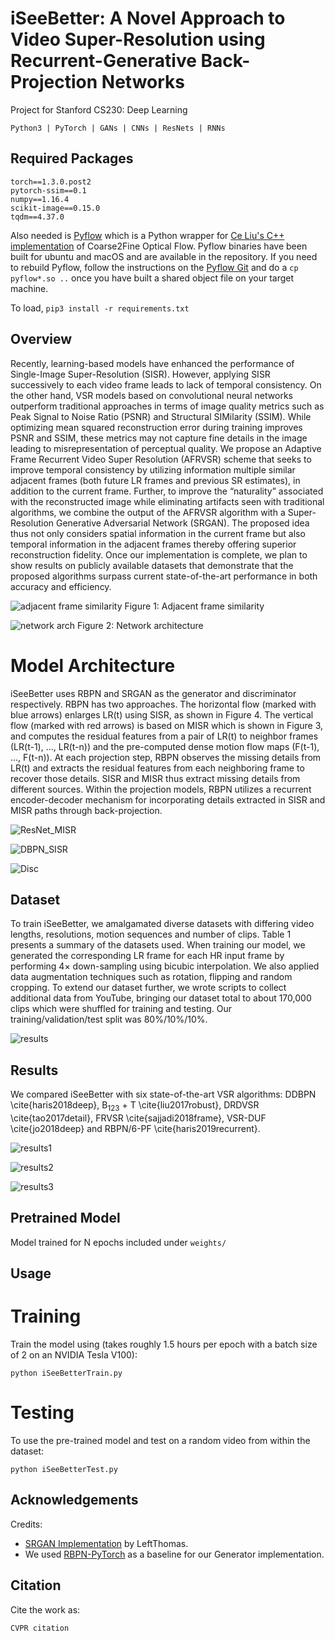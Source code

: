 # iSeeBetter: A Novel Approach to Video Super-Resolution using Recurrent-Generative Back-Projection Networks

Project for Stanford CS230: Deep Learning

```Python3 | PyTorch | GANs | CNNs | ResNets | RNNs```

## Required Packages

```
torch==1.3.0.post2
pytorch-ssim==0.1
numpy==1.16.4
scikit-image==0.15.0
tqdm==4.37.0
```

Also needed is [Pyflow](https://github.com/pathak22/pyflow) which is a Python wrapper for [Ce Liu's C++ implementation](https://people.csail.mit.edu/celiu/OpticalFlow/) of Coarse2Fine Optical Flow.
Pyflow binaries have been built for ubuntu and macOS and are available in the repository.
If you need to rebuild Pyflow, follow the instructions on the [Pyflow Git](https://github.com/pathak22/pyflow) and do a ```cp pyflow*.so ..``` once you have built a shared object file on your target machine.

To load,
```pip3 install -r requirements.txt```

## Overview

Recently, learning-based models have enhanced the performance of Single-Image Super-Resolution (SISR). However, applying SISR successively to each video frame leads to lack of temporal consistency. On the other hand, VSR models based on convolutional neural networks outperform traditional approaches in terms of image quality metrics such as Peak Signal to Noise Ratio (PSNR) and Structural SIMilarity (SSIM). While optimizing mean squared reconstruction error during training improves PSNR and SSIM, these metrics may not capture fine details in the image leading to misrepresentation of perceptual quality. We propose an Adaptive Frame Recurrent Video Super Resolution (AFRVSR) scheme that seeks to improve temporal consistency by utilizing information multiple similar adjacent frames (both future LR frames and previous SR estimates), in addition to the current frame. Further, to improve the “naturality” associated with the reconstructed image while eliminating artifacts seen with traditional algorithms, we combine the output of the AFRVSR algorithm with a Super-Resolution Generative Adversarial Network (SRGAN). The proposed idea thus not only considers spatial information in the current frame but also temporal information in the adjacent frames thereby offering superior reconstruction fidelity. Once our implementation is complete, we plan to show results on publicly available datasets that demonstrate that the proposed algorithms surpass current state-of-the-art performance in both accuracy and efficiency. 
 
![adjacent frame similarity](https://github.com/amanchadha/iSeeBetter/blob/master/images/iSeeBetter_AFS.jpg)
Figure 1: Adjacent frame similarity
 
![network arch](https://github.com/amanchadha/iSeeBetter/blob/master/images/iSeeBetter_NNArch.jpg)
Figure 2: Network architecture

# Model Architecture

iSeeBetter uses RBPN and SRGAN as the generator and discriminator respectively. RBPN has two approaches. The horizontal flow (marked with blue arrows) enlarges LR(t) using SISR, as shown in Figure 4. The vertical flow (marked with red arrows) is based on MISR which is shown in Figure 3, and computes the residual features from a pair of LR(t) to neighbor frames (LR(t-1), ..., LR(t-n)) and the pre-computed dense motion flow maps (F(t-1), ..., F(t-n)). At each projection step, RBPN observes the missing details from LR(t) and extracts the residual features from each neighboring frame to recover those details. SISR and MISR thus extract missing details from different sources. Within the projection models, RBPN utilizes a recurrent encoder-decoder mechanism for incorporating details extracted in SISR and MISR paths through back-projection.

![ResNet_MISR](https://github.com/amanchadha/iSeeBetter/blob/master/images/ResNet_MISR.jpg)

![DBPN_SISR](https://github.com/amanchadha/iSeeBetter/blob/master/images/DBPN_SISR.jpg)

![Disc](https://github.com/amanchadha/iSeeBetter/blob/master/images/Disc.jpg)

## Dataset

To train iSeeBetter, we amalgamated diverse datasets with differing video lengths, resolutions, motion sequences and number of clips. Table 1 presents a summary of the datasets used. When training our model, we generated the corresponding LR frame for each HR input frame by performing 4$\times$ down-sampling using bicubic interpolation. We also applied data augmentation techniques such as rotation, flipping and random cropping. To extend our dataset further, we wrote scripts to collect additional data from YouTube, bringing our dataset total to about 170,000 clips which were shuffled for training and testing. Our training/validation/test split was 80\%/10\%/10%.

![results](https://github.com/amanchadha/iSeeBetter/blob/master/images/Dataset.jpg)

## Results

We compared iSeeBetter with six state-of-the-art VSR algorithms: DDBPN \cite{haris2018deep}, B$_{\text{123}}$ + T \cite{liu2017robust}, DRDVSR \cite{tao2017detail}, FRVSR \cite{sajjadi2018frame}, VSR-DUF \cite{jo2018deep} and RBPN/6-PF \cite{haris2019recurrent}.

![results1](https://github.com/amanchadha/iSeeBetter/blob/master/images/Res1.jpg)

![results2](https://github.com/amanchadha/iSeeBetter/blob/master/images/Res2.jpg)

![results3](https://github.com/amanchadha/iSeeBetter/blob/master/images/Res3.jpg)

## Pretrained Model
Model trained for N epochs included under ```weights/```

## Usage

# Training 

Train the model using (takes roughly 1.5 hours per epoch with a batch size of 2 on an NVIDIA Tesla V100):

```python iSeeBetterTrain.py```

# Testing

To use the pre-trained model and test on a random video from within the dataset:

```python iSeeBetterTest.py```

## Acknowledgements

Credits:
- [SRGAN Implementation](https://github.com/leftthomas/SRGAN) by LeftThomas.
- We used [RBPN-PyTorch](https://github.com/alterzero/RBPN-PyTorch) as a baseline for our Generator implementation.

## Citation
Cite the work as:
```
CVPR citation
```
